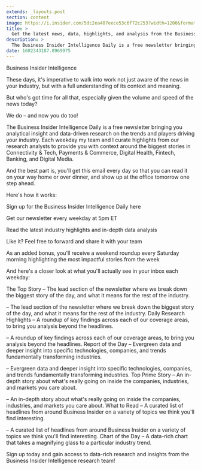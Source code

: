 ```yaml
--- 
extends: _layouts.post 
section: content 
image: https://i.insider.com/5dc2ea407eece53c6f72c253?width=1200&format=jpeg 
title: > 
  Get the latest news, data, highlights, and analysis from the Business Insider Intelligence research team - FREE 
description: > 
  The Business Insider Intelligence Daily is a free newsletter bringing you analytical insight and data-driven research on the trends and players driving your industry.Here's how it works:Sign up for the Business Insider Intelligence Daily hereGet our newsletter every weekday at 5pm ETRead the latest industry highlights and in-depth data analysisLike it?Top Prime Story – An in-depth story about what's really going on inside the companies, industries, and markets you care about.– A curated list of headlines from around Business Insider on a variety of topics we think you'll find interesting.Sign up today and gain access to data-rich research and insights from the Business Insider Intelligence research team! 
date: 1602343187.8969975 
--- 
```

Business Insider Intelligence

These days, it's imperative to walk into work not just aware of the news in your industry, but with a full understanding of its context and meaning.

But who's got time for all that, especially given the volume and speed of the news today?

We do – and now you do too!

The Business Insider Intelligence Daily is a free newsletter bringing you analytical insight and data-driven research on the trends and players driving your industry. Each weekday my team and I curate highlights from our research analysts to provide you with context around the biggest stories in Connectivity & Tech, Payments & Commerce, Digital Health, Fintech, Banking, and Digital Media.

And the best part is, you'll get this email every day so that you can read it on your way home or over dinner, and show up at the office tomorrow one step ahead.

Here's how it works:

Sign up for the Business Insider Intelligence Daily here

Get our newsletter every weekday at 5pm ET

Read the latest industry highlights and in-depth data analysis

Like it? Feel free to forward and share it with your team

As an added bonus, you'll receive a weekend roundup every Saturday morning highlighting the most impactful stories from the week

And here's a closer look at what you'll actually see in your inbox each weekday:

The Top Story – The lead section of the newsletter where we break down the biggest story of the day, and what it means for the rest of the industry.

– The lead section of the newsletter where we break down the biggest story of the day, and what it means for the rest of the industry. Daily Research Highlights – A roundup of key findings across each of our coverage areas, to bring you analysis beyond the headlines.

– A roundup of key findings across each of our coverage areas, to bring you analysis beyond the headlines. Report of the Day – Evergreen data and deeper insight into specific technologies, companies, and trends fundamentally transforming industries.

– Evergreen data and deeper insight into specific technologies, companies, and trends fundamentally transforming industries. Top Prime Story – An in-depth story about what's really going on inside the companies, industries, and markets you care about.

– An in-depth story about what's really going on inside the companies, industries, and markets you care about. What to Read – A curated list of headlines from around Business Insider on a variety of topics we think you'll find interesting.

– A curated list of headlines from around Business Insider on a variety of topics we think you'll find interesting. Chart of the Day – A data-rich chart that takes a magnifying glass to a particular industry trend.

Sign up today and gain access to data-rich research and insights from the Business Insider Intelligence research team!